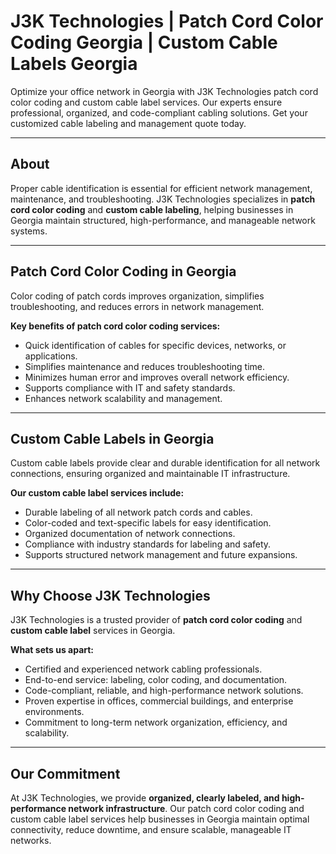 # J3K Technologies | Patch Cord Color Coding Georgia | Custom Cable Labels Georgia

Optimize your office network in Georgia with J3K Technologies patch cord color coding and custom cable label services. Our experts ensure professional, organized, and code-compliant cabling solutions. Get your customized cable labeling and management quote today.

---

## About

Proper cable identification is essential for efficient network management, maintenance, and troubleshooting. J3K Technologies specializes in **patch cord color coding** and **custom cable labeling**, helping businesses in Georgia maintain structured, high-performance, and manageable network systems.

---

## Patch Cord Color Coding in Georgia

Color coding of patch cords improves organization, simplifies troubleshooting, and reduces errors in network management.  

**Key benefits of patch cord color coding services:**  
- Quick identification of cables for specific devices, networks, or applications.  
- Simplifies maintenance and reduces troubleshooting time.  
- Minimizes human error and improves overall network efficiency.  
- Supports compliance with IT and safety standards.  
- Enhances network scalability and management.

---

## Custom Cable Labels in Georgia

Custom cable labels provide clear and durable identification for all network connections, ensuring organized and maintainable IT infrastructure.  

**Our custom cable label services include:**  
- Durable labeling of all network patch cords and cables.  
- Color-coded and text-specific labels for easy identification.  
- Organized documentation of network connections.  
- Compliance with industry standards for labeling and safety.  
- Supports structured network management and future expansions.

---

## Why Choose J3K Technologies

J3K Technologies is a trusted provider of **patch cord color coding** and **custom cable label** services in Georgia.  

**What sets us apart:**  
- Certified and experienced network cabling professionals.  
- End-to-end service: labeling, color coding, and documentation.  
- Code-compliant, reliable, and high-performance network solutions.  
- Proven expertise in offices, commercial buildings, and enterprise environments.  
- Commitment to long-term network organization, efficiency, and scalability.

---

## Our Commitment

At J3K Technologies, we provide **organized, clearly labeled, and high-performance network infrastructure**. Our patch cord color coding and custom cable label services help businesses in Georgia maintain optimal connectivity, reduce downtime, and ensure scalable, manageable IT networks.
